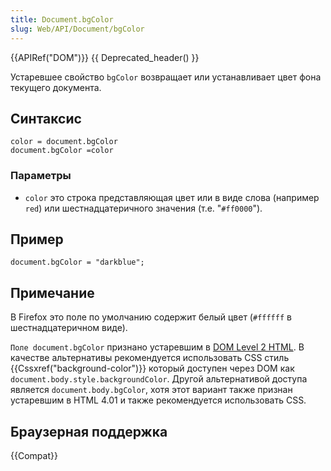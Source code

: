 ```yaml
---
title: Document.bgColor
slug: Web/API/Document/bgColor
---
```


{{APIRef("DOM")}} {{ Deprecated_header() }}

Устаревшее свойство `bgColor` возвращает или устанавливает цвет фона текущего документа.

## Синтаксис

```
color = document.bgColor
document.bgColor =color
```

### Параметры

- `color` это строка представляющая цвет или в виде слова (например `red`) или шестнадцатеричного значения (т.е. "`#ff0000`").

## Пример

```
document.bgColor = "darkblue";
```

## Примечание

В Firefox это поле по умолчанию содержит белый цвет (`#ffffff` в шестнадцатеричном виде).

`Поле document.bgColor` признано устаревшим в [DOM Level 2 HTML](http://www.w3.org/TR/DOM-Level-2-HTML/html.html#ID-26809268). В качестве альтернативы рекомендуется использовать CSS стиль {{Cssxref("background-color")}} который доступен через DOM как `document.body.style.backgroundColor`. Другой альтернативой доступа является `document.body.bgColor`, хотя этот вариант также признан устаревшим в HTML 4.01 и также рекомендуется использовать CSS.

## Браузерная поддержка

{{Compat}}
